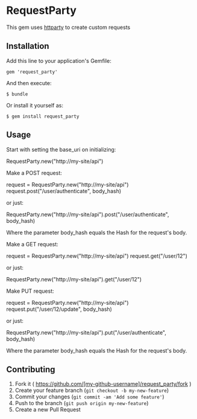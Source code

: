 # RequestParty

This gem uses [httparty](https://github.com/jnunemaker/httparty) to create custom requests

## Installation

Add this line to your application's Gemfile:

    gem 'request_party'

And then execute:

    $ bundle

Or install it yourself as:

    $ gem install request_party

## Usage

Start with setting the base_uri on initializing:

  RequestParty.new("http://my-site/api")

Make a POST request:

  request = RequestParty.new("http://my-site/api")
  request.post("/user/authenticate", body_hash)

or just:

  RequestParty.new("http://my-site/api").post("/user/authenticate", body_hash)

Where the parameter body_hash equals the Hash for the request's body.

Make a GET request:

  request = RequestParty.new("http://my-site/api")
  request.get("/user/12")

or just:

  RequestParty.new("http://my-site/api").get("/user/12")

Make PUT request:

  request = RequestParty.new("http://my-site/api")
  request.put("/user/12/update", body_hash)

or just:

  RequestParty.new("http://my-site/api").put("/user/authenticate", body_hash)

Where the parameter body_hash equals the Hash for the request's body.


## Contributing

1. Fork it ( https://github.com/[my-github-username]/request_party/fork )
2. Create your feature branch (`git checkout -b my-new-feature`)
3. Commit your changes (`git commit -am 'Add some feature'`)
4. Push to the branch (`git push origin my-new-feature`)
5. Create a new Pull Request
